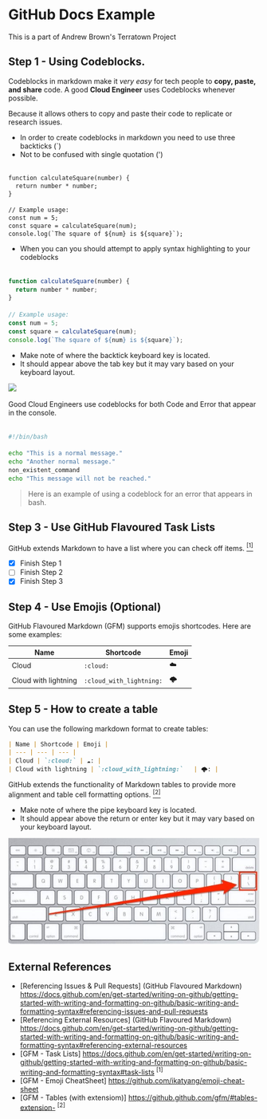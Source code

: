 # GitHub Docs Example
This is a part of Andrew Brown's Terratown Project

## Step 1 - Using Codeblocks. 

Codeblocks in markdown make it *very easy* for tech people to **copy, paste, and share** code. 
A good __Cloud Engineer__ uses Codeblocks whenever possible. 

Because it allows others to copy and paste their code to replicate or research issues. 

- In order to create codeblocks in markdown you need to use three backticks (`)
- Not to be confused with single quotation (')
```

function calculateSquare(number) {
  return number * number;
}

// Example usage:
const num = 5;
const square = calculateSquare(num);
console.log(`The square of ${num} is ${square}`);

```

- When you can you should attempt to apply syntax highlighting to your codeblocks
```js

function calculateSquare(number) {
  return number * number;
}

// Example usage:
const num = 5;
const square = calculateSquare(num);
console.log(`The square of ${num} is ${square}`);

```

- Make note of where the backtick keyboard key is located.
- It should appear above the tab key but it may vary based on your keyboard layout.
<img width="225" src="https://github.com/isteak-z/github-docs-example/assets/67278219/b02ce45e-a67a-4bbd-9b35-fee805194de9"/>

Good Cloud Engineers use codeblocks for both Code and Error that appear in the console. 
```bash

#!/bin/bash

echo "This is a normal message."
echo "Another normal message."
non_existent_command
echo "This message will not be reached."

```
> Here is an example of using a codeblock for an error that appears in bash.

## Step 3 - Use GitHub Flavoured Task Lists

GitHub extends Markdown to have a list where you can check off items. [<sup>[1]</sup>](#external-references)


- [x] Finish Step 1
- [ ] Finish Step 2
- [x] Finish Step 3

## Step 4 - Use Emojis (Optional)

GitHub Flavoured Markdown (GFM) supports emojis shortcodes.
Here are some examples:

| Name | Shortcode | Emoji |
| --- | --- | --- |
| Cloud | `:cloud:`	| :cloud: |
| Cloud with lightning | `:cloud_with_lightning:`	| :cloud_with_lightning: |

## Step 5 - How to create a table

You can use the following markdown format to create tables:

```md
| Name | Shortcode | Emoji |
| --- | --- | --- |
| Cloud | `:cloud:`	| ☁️: |
| Cloud with lightning | `:cloud_with_lightning:`	| 🌩️: |
```
GitHub extends the functionality of Markdown tables to provide more alignment and table cell formatting options. [<sup>[2]</sup>](#external-references)

- Make note of where the pipe keyboard key is located.
- It should appear above the return or enter key but it may vary based on your keyboard layout.

![Photo of pipe character on our keyboard](assets/pipe-key.jpg)

## External References
- [Referencing Issues & Pull Requests] (GitHub Flavoured Markdown) https://docs.github.com/en/get-started/writing-on-github/getting-started-with-writing-and-formatting-on-github/basic-writing-and-formatting-syntax#referencing-issues-and-pull-requests 
- [Referencing External Resources] (GitHub Flavoured Markdown) https://docs.github.com/en/get-started/writing-on-github/getting-started-with-writing-and-formatting-on-github/basic-writing-and-formatting-syntax#referencing-external-resources
- [GFM - Task Lists] https://docs.github.com/en/get-started/writing-on-github/getting-started-with-writing-and-formatting-on-github/basic-writing-and-formatting-syntax#task-lists <sup>[1]</sup>
- [GFM - Emoji CheatSheet] https://github.com/ikatyang/emoji-cheat-sheet
- [GFM - Tables (with extensiom)] https://github.github.com/gfm/#tables-extension- <sup>[2]</sup>








